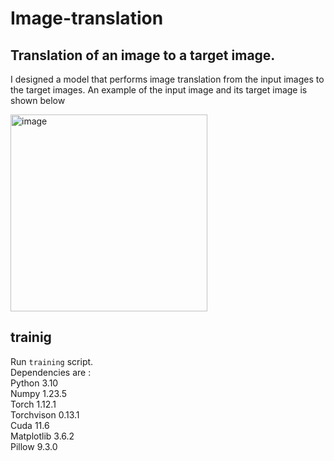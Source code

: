 # Image-translation
## Translation of an image to a target image.


I designed a model that performs image translation from the input images to the target images. An example of the input image and its target image is shown below

<img width="315" alt="image" src="https://user-images.githubusercontent.com/31028574/205399535-8c5e6e2e-a315-4d8d-a384-1c3038b1921b.png">

## trainig 
Run  ``` training ``` script. <br /> 
Dependencies are : <br />
Python 3.10 <br />
Numpy 1.23.5 <br />
Torch 1.12.1 <br />
Torchvison 0.13.1 <br />
Cuda 11.6 <br />
Matplotlib 3.6.2 <br />
Pillow 9.3.0 <br />


